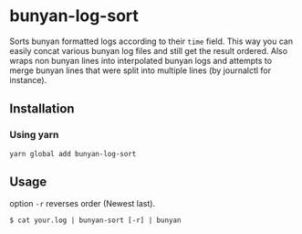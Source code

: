 # bunyan-log-sort

Sorts bunyan formatted logs according to their `time` field. This way you can easily concat various bunyan log files and still get the result ordered.
Also wraps non bunyan lines into interpolated bunyan logs and attempts to merge bunyan lines that were split into multiple lines (by journalctl for instance). 

## Installation

### Using yarn
`yarn global add bunyan-log-sort`

## Usage

option `-r` reverses order (Newest last).

`$ cat your.log | bunyan-sort [-r] | bunyan`
